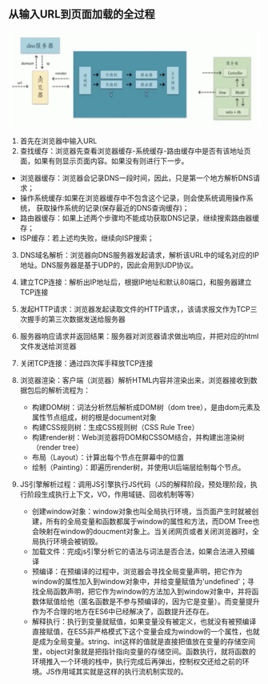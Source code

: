 ## 从输入URL到页面加载的全过程

![url](/images/urlhttp.png)

1. 首先在浏览器中输入URL
2. 查找缓存：浏览器先查看浏览器缓存-系统缓存-路由缓存中是否有该地址页面，如果有则显示页面内容。如果没有则进行下一步。

  + 浏览器缓存：浏览器会记录DNS一段时间，因此，只是第一个地方解析DNS请求；
  + 操作系统缓存:如果在浏览器缓存中不包含这个记录，则会使系统调用操作系统， 获取操作系统的记录(保存最近的DNS查询缓存)；
  + 路由器缓存：如果上述两个步骤均不能成功获取DNS记录，继续搜索路由器缓存；
  + ISP缓存：若上述均失败，继续向ISP搜索；
  
3. DNS域名解析：浏览器向DNS服务器发起请求，解析该URL中的域名对应的IP地址。DNS服务器是基于UDP的，因此会用到UDP协议。
4. 建立TCP连接：解析出IP地址后，根据IP地址和默认80端口，和服务器建立TCP连接
5. 发起HTTP请求：浏览器发起读取文件的HTTP请求，，该请求报文作为TCP三次握手的第三次数据发送给服务器
6. 服务器响应请求并返回结果：服务器对浏览器请求做出响应，并把对应的html文件发送给浏览器
7. 关闭TCP连接：通过四次挥手释放TCP连接
8. 浏览器渲染：客户端（浏览器）解析HTML内容并渲染出来，浏览器接收到数据包后的解析流程为：
   
   + 构建DOM树：词法分析然后解析成DOM树（dom tree），是由dom元素及属性节点组成，树的根是document对象
   + 构建CSS规则树：生成CSS规则树（CSS Rule Tree）
   + 构建render树：Web浏览器将DOM和CSSOM结合，并构建出渲染树（render tree）
   + 布局（Layout）：计算出每个节点在屏幕中的位置
   + 绘制（Painting）：即遍历render树，并使用UI后端层绘制每个节点。

9. JS引擎解析过程：调用JS引擎执行JS代码（JS的解释阶段，预处理阶段，执行阶段生成执行上下文，VO，作用域链、回收机制等等）

   + 创建window对象：window对象也叫全局执行环境，当页面产生时就被创建，所有的全局变量和函数都属于window的属性和方法，而DOM Tree也会映射在window的doucment对象上。当关闭网页或者关闭浏览器时，全局执行环境会被销毁。
   + 加载文件：完成js引擎分析它的语法与词法是否合法，如果合法进入预编译
   + 预编译：在预编译的过程中，浏览器会寻找全局变量声明，把它作为window的属性加入到window对象中，并给变量赋值为'undefined'；寻找全局函数声明，把它作为window的方法加入到window对象中，并将函数体赋值给他（匿名函数是不参与预编译的，因为它是变量）。而变量提升作为不合理的地方在ES6中已经解决了，函数提升还存在。
   + 解释执行：执行到变量就赋值，如果变量没有被定义，也就没有被预编译直接赋值，在ES5非严格模式下这个变量会成为window的一个属性，也就是成为全局变量。string、int这样的值就是直接把值放在变量的存储空间里，object对象就是把指针指向变量的存储空间。函数执行，就将函数的环境推入一个环境的栈中，执行完成后再弹出，控制权交还给之前的环境。JS作用域其实就是这样的执行流机制实现的。
